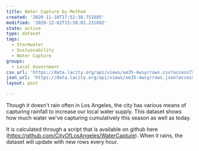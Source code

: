```yaml
---
title: Water Capture by Method
created: '2020-11-10T17:52:38.751685'
modified: '2020-12-02T15:58:01.231692'
state: active
type: dataset
tags:
  - Stormwater
  - Sustainability
  - Water Capture
groups:
  - Local Government
csv_url: 'https://data.lacity.org/api/views/xe35-4wsy/rows.csv?accessType=DOWNLOAD'
json_url: 'https://data.lacity.org/api/views/xe35-4wsy/rows.json?accessType=DOWNLOAD'
layout: post

---
```

Though it doesn't rain often in Los Angeles, the city has various means of capturing rainfall to increase our local water supply. This dataset shows how much water we've capturing cumulatively this season as well as today. 

It is calculated through a script that is available on github here (https://github.com/CityOfLosAngeles/WaterCapture). When it rains, the dataset will update with new rows every hour.
